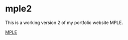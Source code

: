 # mple2

This is a working version 2 of my portfolio website MPLE.

[MPLE](http://mpleconsulting.com/)
